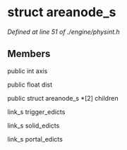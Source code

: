 # struct areanode_s

*Defined at line 51 of ./engine/physint.h*

## Members

public int axis

public float dist

public struct areanode_s *[2] children

link_s trigger_edicts

link_s solid_edicts

link_s portal_edicts



